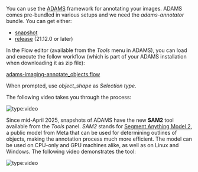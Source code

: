 You can use the [ADAMS](https://adams.cms.waikato.ac.nz/) framework for annotating your images. 
ADAMS comes pre-bundled in various setups and we need the *adams-annotator* bundle. You can get either:

* [snapshot](https://adams.cms.waikato.ac.nz/download/snapshot/)
* [release](https://adams.cms.waikato.ac.nz/download/release/) (21.12.0 or later)

In the Flow editor (available from the *Tools* menu in ADAMS), you can load and execute the follow workflow
(which is part of your ADAMS installation when downloading it as zip file):

[adams-imaging-annotate_objects.flow](https://github.com/waikato-datamining/adams-base/blob/master/adams-imaging/src/main/flows/adams-imaging-annotate_objects.flow)

When prompted, use *object_shape* as *Selection type*.

The following video takes you through the process:

![type:video](https://www.youtube.com/embed/7BjcWxlnG-8)

Since mid-April 2025, snapshots of ADAMS have the new **SAM2** tool
available from the *Tools* panel. *SAM2* stands for [Segment Anything Model 2](https://github.com/facebookresearch/sam2),
a public model from Meta that can be used for determining outlines of objects,
making the annotation process much more efficient. The model can be used
on CPU-only and GPU machines alike, as well as on Linux and Windows.
The following video demonstrates the tool:

![type:video](https://youtu.be/5ln2c2kgMAc)
